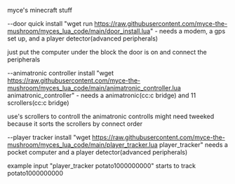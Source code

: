 myce's minecraft stuff


--door quick install "wget run https://raw.githubusercontent.com/myce-the-mushroom/myces_lua_code/main/door_install.lua" - needs a modem, a gps set up, and a player detector(advanced peripherals)

just put the computer under the block the door is on and connect the peripherals 


--animatronic controller install "wget https://raw.githubusercontent.com/myce-the-mushroom/myces_lua_code/main/animatronic_controller.lua animatronic_controller" - needs a animatronic(cc:c bridge) and 11 scrollers(cc:c bridge)

use's scrollers to controll the animatronic controlls might need tweeked because it sorts the scrollers by connect order


--player tracker install "wget https://raw.githubusercontent.com/myce-the-mushroom/myces_lua_code/main/player_tracker.lua player_tracker" needs a pocket computer and a player detector(advanced peripherals)

example input "player_tracker potato1000000000" starts to track potato1000000000
